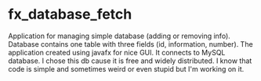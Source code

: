 # fx_database_fetch
Application for managing simple database (adding or removing info). 
Database contains one table with three fields (id, information, number).
The application created using javafx for nice GUI. It connects to MySQL database. 
I chose this db cause it is free and widely distributed. 
I know that code is simple and sometimes weird or even stupid but I'm working on it.
